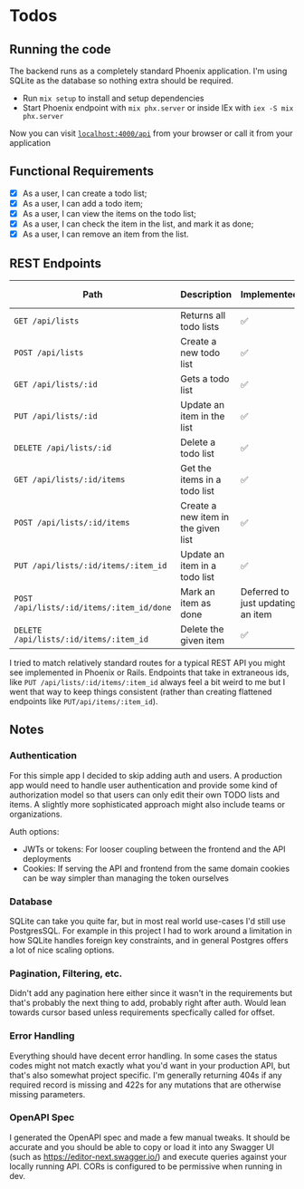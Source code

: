 # Todos

## Running the code

The backend runs as a completely standard Phoenix application. I'm using SQLite as the database so nothing extra should be required.

- Run `mix setup` to install and setup dependencies
- Start Phoenix endpoint with `mix phx.server` or inside IEx with `iex -S mix phx.server`

Now you can visit [`localhost:4000/api`](http://localhost:4000/api) from your browser or call it from your application

## Functional Requirements

- [x] As a user, I can create a todo list;
- [x] As a user, I can add a todo item;
- [x] As a user, I can view the items on the todo list;
- [x] As a user, I can check the item in the list, and mark it as done;
- [x] As a user, I can remove an item from the list.

## REST Endpoints

| Path                                      | Description                         | Implemented?                      | (Strictly) Required? |
| ----------------------------------------- | ----------------------------------- | --------------------------------- | -------------------- |
| `GET /api/lists`                          | Returns all todo lists              | ✅                                |                      |
| `POST /api/lists`                         | Create a new todo list              | ✅                                | ✅                   |
| `GET /api/lists/:id`                      | Gets a todo list                    | ✅                                |                      |
| `PUT /api/lists/:id`                      | Update an item in the list          | ✅                                |                      |
| `DELETE /api/lists/:id`                   | Delete a todo list                  | ✅                                |                      |
| `GET /api/lists/:id/items`                | Get the items in a todo list        | ✅                                | ✅                   |
| `POST /api/lists/:id/items`               | Create a new item in the given list | ✅                                | ✅                   |
| `PUT /api/lists/:id/items/:item_id`       | Update an item in a todo list       | ✅                                |                      |
| `POST /api/lists/:id/items/:item_id/done` | Mark an item as done                | Deferred to just updating an item | ✅                   |
| `DELETE /api/lists/:id/items/:item_id`    | Delete the given item               | ✅                                | ✅                   |

I tried to match relatively standard routes for a typical REST API you might see implemented in Phoenix or Rails. Endpoints that take in extraneous ids,
like `PUT /api/lists/:id/items/:item_id` always feel a bit weird to me but I went that way to keep things consistent (rather than creating flattened endpoints like `PUT/api/items/:item_id`).

## Notes

### Authentication

For this simple app I decided to skip adding auth and users.
A production app would need to handle user authentication and provide some kind of authorization model so that users
can only edit their own TODO lists and items. A slightly more sophisticated approach might also include teams or organizations.

Auth options:

- JWTs or tokens: For looser coupling between the frontend and the API deployments
- Cookies: If serving the API and frontend from the same domain cookies can be way simpler than managing the token ourselves

### Database

SQLite can take you quite far, but in most real world use-cases I'd still use PostgresSQL. For example in this project I had to work around a limitation in how SQLite handles foreign key constraints, and in general Postgres offers a lot of nice scaling options.

### Pagination, Filtering, etc.

Didn't add any pagination here either since it wasn't in the requirements but that's probably the next thing to add, probably right after auth. Would lean towards cursor based unless requirements specfically called for offset.

### Error Handling

Everything should have decent error handling. In some cases the status codes might not match exactly what you'd want in your production API, but that's also somewhat project specific. I'm generally returning 404s if any required record is missing and 422s for any mutations that are otherwise missing parameters.

### OpenAPI Spec

I generated the OpenAPI spec and made a few manual tweaks. It should be accurate and you should be able to copy or load it into any Swagger UI (such as https://editor-next.swagger.io/) and execute queries against your locally running API. CORs is configured to be permissive when running in dev.

